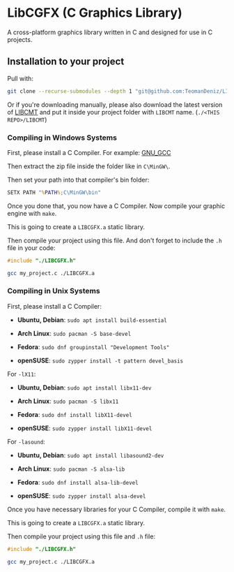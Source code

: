# LibCGFX (C Graphics Library)
A cross-platform graphics library written in C and designed for use in C projects.

## Installation to your project

Pull with:

```sh
git clone --recurse-submodules --depth 1 "git@github.com:TeomanDeniz/LIBCGFX.git"
```

Or if you're downloading manually, please also download the latest version of [LIBCMT](https://github.com/TeomanDeniz/LIBCMT) and put it inside your project folder with `LIBCMT` name. (`./<THIS REPO>/LIBCMT`)

### Compiling in Windows Systems

First, please install a C Compiler. For example: [GNU_GCC](https://sourceforge.net/projects/gcc-win64/files/14.2.0/gcc-14.2.0-no-debug.7z/download)

Then extract the zip file inside the folder like in `C\MinGW\`.

Then set your path into that compiler's bin folder:

```bat
SETX PATH "%PATH%;C\MinGW\bin"
```

Once you done that, you now have a C Compiler. Now compile your graphic engine with `make`.

This is going to create a `LIBCGFX.a` static library.

Then compile your project using this file. And don't forget to include the `.h` file in your code:

```c
#include "./LIBCGFX.h"
```

```sh
gcc my_project.c ./LIBCGFX.a
```

### Compiling in Unix Systems

First, please install a C Compiler:

- **Ubuntu, Debian**: `sudo apt install build-essential`

- **Arch Linux**: `sudo pacman -S base-devel`

- **Fedora**: `sudo dnf groupinstall "Development Tools"`

- **openSUSE**: `sudo zypper install -t pattern devel_basis`

For `-lX11`:

- **Ubuntu, Debian**: `sudo apt install libx11-dev`

- **Arch Linux**: `sudo pacman -S libx11`

- **Fedora**: `sudo dnf install libX11-devel`

- **openSUSE**: `sudo zypper install libX11-devel`

For `-lasound`:

- **Ubuntu, Debian**: `sudo apt install libasound2-dev`

- **Arch Linux**: `sudo pacman -S alsa-lib`

- **Fedora**: `sudo dnf install alsa-lib-devel`

- **openSUSE**: `sudo zypper install alsa-devel`

Once you have necessary libraries for your C Compiler, compile it with `make`.

This is going to create a `LIBCGFX.a` static library.

Then compile your project using this file and `.h` file:

```c
#include "./LIBCGFX.h"
```

```sh
gcc my_project.c ./LIBCGFX.a
```
